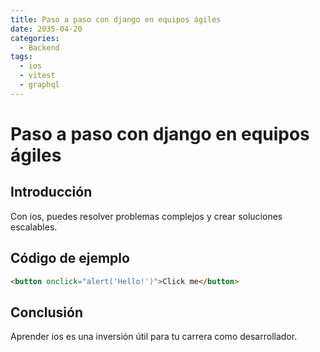 ```yaml
---
title: Paso a paso con django en equipos ágiles
date: 2035-04-20
categories:
  - Backend
tags:
  - ios
  - vitest
  - graphql
---
```


# Paso a paso con django en equipos ágiles

## Introducción

Con ios, puedes resolver problemas complejos y crear soluciones escalables.

## Código de ejemplo

```html
<button onclick="alert('Hello!')">Click me</button>
```

## Conclusión

Aprender ios es una inversión útil para tu carrera como desarrollador.
